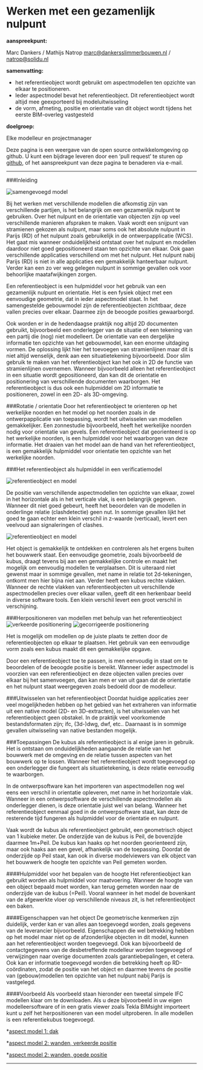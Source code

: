 Werken met een gezamenlijk nulpunt
===============================
**aanspreekpunt:**

Marc Dankers / Mathijs Natrop
marc@dankersslimmerbouwen.nl / natrop@solidu.nl

**samenvatting:**

 - het referentieobject wordt gebruikt om aspectmodellen ten opzichte van elkaar te positioneren. 
 - Ieder aspectmodel bevat het referentieobject. Dit referentieobject wordt altijd mee geexporteerd bij 
   modeluitwisseling
 - de vorm, afmeting, positie en orientatie van dit object wordt tijdens het eerste BIM-overleg vastgesteld

**doelgroep:**

Elke modelleur en projectmanager

Deze pagina is een weergave van de open source ontwikkelomgeving op github. U kunt een bijdrage leveren door een ‘pull request’ te sturen op [github](https://github.com/BIM-Handboek-NL/Werken-met-een-nulpunt-template), of het aanspreekpunt van deze pagina te benaderen via e-mail.

----------


###Inleiding

![samengevoegd model](https://raw.githubusercontent.com/BIM-Handboek-NL/Werken-met-een-nulpunt-template/master/img/ref03.jpg)

Bij het werken met verschillende modellen die afkomstig zijn van verschillende partijen, is het belangrijk om een gezamenlijk nulpunt te gebruiken. Over het nulpunt en de orientatie van objecten zijn op veel verschillende manieren afspraken te maken. Vaak wordt een snijpunt van stramienen gekozen als nulpunt, maar soms ook het absolute nulpunt in Parijs (RD) of het nulpunt zoals gebruikelijk in de ontwerpapplicatie (WCS). 
Het gaat mis wanneer onduidelijkheid ontstaat over het nulpunt en modellen daardoor niet goed gepositioneerd staan ten opzichte van elkaar. Ook gaan verschillende applicaties verschillend om met het nulpunt. Het nulpunt nabij Parijs (RD) is niet in alle applicaties een gemakkelijk hanteerbaar nulpunt. Verder kan een zo ver weg gelegen nulpunt in sommige gevallen ook voor behoorlijke maatafwijkingen zorgen.

Een referentieobject is een hulpmiddel voor het gebruik van een gezamenlijk nulpunt en orientatie. Het is een fysiek object met een eenvoudige geometrie, dat in ieder aspectmodel staat. In het samengestelde gebouwmodel zijn de referentieobjecten zichtbaar, deze vallen precies over elkaar. Daarmee zijn de beoogde posities gewaarborgd. 

Ook worden er in de hedendaagse praktijk nog altijd 2D documenten gebruikt, bijvoorbeeld een onderlegger van de situatie of een tekening van een partij die (nog) niet modelleert. De orientatie van een dergelijke informatie ten opzichte van het gebouwmodel, kan een enorme uitdaging vormen. De oplossing lijkt hier het toevoegen van stramienlijnen maar dit is niet altijd wenselijk, denk aan een situatietekening bijvoorbeeld. Door slim gebruik te maken van het referentieobject kan het ook in 2D de functie van stramienlijnen overnemen. Wanneer bijvoorbeeld alleen het referentieobject in een situatie wordt gepositioneerd, dan kan dit de orientatie en positionering van verschillende documenten waarborgen. Het referentieobject is dus ook een hulpmiddel om 2D informatie te positioneren, zowel in een 2D- als 3D-omgeving.

###Rotatie / orientatie
Door het referentieobject te orienteren op het werkelijke noorden en het model op het noorden zoals in de ontwerpapplicatie van toepassing, wordt het uitwisselen van modellen gemakkelijker. 
Een zonnestudie bijvoorbeeld, heeft het werkelijke noorden nodig voor orientatie van gevels. Een referentieobject dat georienteerd is op het werkelijke noorden, is een hulpmiddel voor het waarborgen van deze informatie. Het draaien van het model aan de hand van het referentieobject, is een gemakkelijk hulpmiddel voor orientatie ten opzichte van het werkelijke noorden. 

###Het referentieobject als hulpmiddel in een verificatiemodel

![referentieobject en model](https://raw.githubusercontent.com/BIM-Handboek-NL/Werken-met-een-nulpunt-template/master/img/referentie00.jpg)

De positie van verschillende aspectmodellen ten opzichte van elkaar, zowel in het horizontale als in het verticale vlak, is een belangrijk gegeven. Wanneer dit niet goed gebeurt, heeft het beoordelen van de modellen in onderlinge relatie (clashdetectie) geen nut. In sommige gevallen lijkt het goed te gaan echter een klein verschil in z-waarde (verticaal), levert een veelvoud aan signaleringen of clashes.

![referentieobject en model](https://raw.githubusercontent.com/BIM-Handboek-NL/Werken-met-een-nulpunt-template/master/img/ref04.jpg)

Het object is gemakkelijk te ontdekken en controleren als het ergens buiten het bouwwerk staat. Een eenvoudige geometrie, zoals bijvoorbeeld de kubus,  draagt tevens bij aan een gemakkelijke controle en maakt het mogelijk om eenvoudig modellen te verplaatsen. Dit is uiteraard niet gewenst maar in sommige gevallen, met name in relatie tot 2d-tekeningen, ontkomt men hier bijna niet aan. 
Verder heeft een kubus rechte vlakken. Wanneer de rechte vlakken van referentieobjecten uit verschillende aspectmodellen precies over elkaar vallen, geeft dit een herkenbaar beeld in diverse software tools. Een klein verschil levert een groot verschil in verschijning.

###Herpositioneren van modellen met behulp van het referentieobject 
![verkeerde positionering](https://raw.githubusercontent.com/BIM-Handboek-NL/Werken-met-een-nulpunt-template/master/img/referentieobject11.jpg)
![gecorrigeerde positionering](https://raw.githubusercontent.com/BIM-Handboek-NL/Werken-met-een-nulpunt-template/master/img/referentieobject12.jpg)

Het is mogelijk om modellen op de juiste plaats te zetten door de referentieobjecten op elkaar te plaatsen. Het gebruik van een eenvoudige vorm zoals een kubus maakt dit een gemakkelijke opgave.

Door een referentieobject toe te passen, is men eenvoudig in staat om te beoordelen of de beoogde positie is bereikt. Wanneer ieder aspectmodel is voorzien van een referentieobject en deze objecten vallen precies over elkaar bij het samenvoegen, dan kan men er van uit gaan dat de orientatie en het nulpunt staat weergegeven zoals bedoeld door de modelleur.

###Uitwisselen van het referentieobject
Doordat huidige applicaties zeer veel mogelijkheden hebben op het gebied van het extraheren van informatie uit een native model (2D- en 3D-extracten), is het uitwisselen van het referentieobject geen obstakel. In de praktijk veel voorkomende bestandsformaten zijn; ifc, (3d-)dwg, dwf, etc.. Daarnaast is in sommige gevallen uitwisseling van native bestanden mogelijk.

###Toepassingen
De kubus als referentieobject is al enige jaren in gebruik. Het is ontstaan om onduidelijkheden aangaande de relatie van het bouwwerk met de omgeving en de relatie tussen aspecten van het bouwwerk op te lossen. Wanneer het referentieobject wordt toegevoegd op een onderlegger die fungeert als situatietekening, is deze relatie eenvoudig te waarborgen.

In de ontwerpsoftware kan het importeren van aspectmodellen nog wel eens een verschil in orientatie opleveren, met name in het horizontale vlak. Wanneer in een ontwerpsoftware de verschillende aspectmodellen als onderlegger dienen, is deze orientatie juist wel van belang. Wanneer het referentieobject eenmaal goed in de ontwerpsoftware staat, kan deze de resterende tijd fungeren als hulpmiddel voor de orientatie en nulpunt.

Vaak wordt de kubus als referentieobject gebruikt, een geometrisch object van 1 kubieke meter. De onderzijde van de kubus is Peil, de bovenzijde daarmee 1m+Peil. De kubus kan haaks op het noorden georienteerd zijn, maar ook haaks aan een gevel, afhankelijk van de toepassing. Doordat de onderzijde op Peil staat, kan ook in diverse modelviewers van elk object van het bouwwerk de hoogte ten opzichte van Peil gemeten worden. 

####Hulpmiddel voor het bepalen van de hoogte
Het referentieobject kan gebruikt worden als hulpmiddel voor maatvoering. Wanneer de hoogte van een object bepaald moet worden, kan terug gemeten worden naar de onderzijde van de kubus (=Peil). Vooral wanneer in het model de bovenkant van de afgewerkte vloer op verschillende niveaus zit, is het referentieobject een baken.

####Eigenschappen van het object
De geometrische kenmerken zijn duidelijk, verder kan er van alles aan toegevoegd worden, zoals gegevens van de leverancier bijvoorbeeld. Eigenschappen die wel betrekking hebben op het model maar niet op de afzonderlijke objecten in dit model, kunnen aan het referentieobject worden toegevoegd. Ook kan bijvoorbeeld de contactgegevens van de desbetreffende modelleur worden toegevoegd of verwijzingen naar overige documenten zoals garantiebepalingen, et cetera. Ook kan er informatie toegevoegd worden die betrekking heeft op RD-coördinaten, zodat de positie van het object en daarmee tevens de positie van (gebouw)modellen ten opzichte van het nulpunt nabij Parijs is vastgelegd.

####Voorbeeld
Als voorbeeld staan hieronder een tweetal simpele IFC modellen klaar om te downloaden. Als u deze bijvoorbeeld in uw eigen modelleersoftware of in een gratis viewer zoals Tekla BIMsight importeert kunt u zelf het herpositioneren van een model uitproberen. In alle modellen is een referentiekubus toegevoegd.

*[aspect model 1: dak](https://raw.githubusercontent.com/BIM-Handboek-NL/Werken-met-een-nulpunt-template/master/voorbeeld/aspectmodel_1_dak.ifc)


*[aspect model 2: wanden, verkeerde positie](https://raw.githubusercontent.com/BIM-Handboek-NL/Werken-met-een-nulpunt-template/master/voorbeeld/aspectmodel_2_wanden_verkeerd.ifc)

*[aspect model 2: wanden, goede positie](https://raw.githubusercontent.com/BIM-Handboek-NL/Werken-met-een-nulpunt-template/master/voorbeeld/aspectmodel_2_wanden_goed.ifc)

----------


